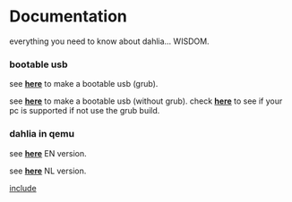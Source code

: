 # Documentation

everything you need to know about dahlia... WISDOM.

### bootable usb 

see **[here](https://github.com/dahlia-os/documentation/blob/master/how%20to%20make%20a%20bootable%20usb.md/)** to make a bootable usb (grub).

see **[here](https://github.com/dahlia-os/documentation/blob/master/run%20dahlia%20in%20qemu/live-usb-etcher.md)** to make a bootable usb (without grub). check **[here](https://github.com/dahlia-os/documentation/blob/master/supported%20hardware%20non%20grub.md)** to see if your pc is supported if not use the grub build.

### dahlia in qemu 

see **[here](https://github.com/HexaOneOfficial/documentation/blob/master/run%20dahlia%20in%20qemu/EN.md)** EN version.

see **[here](https://github.com/HexaOneOfficial/documentation/blob/master/run%20dahlia%20in%20qemu/NL.md)** NL version.

[include](File:supported-hardware.md)
